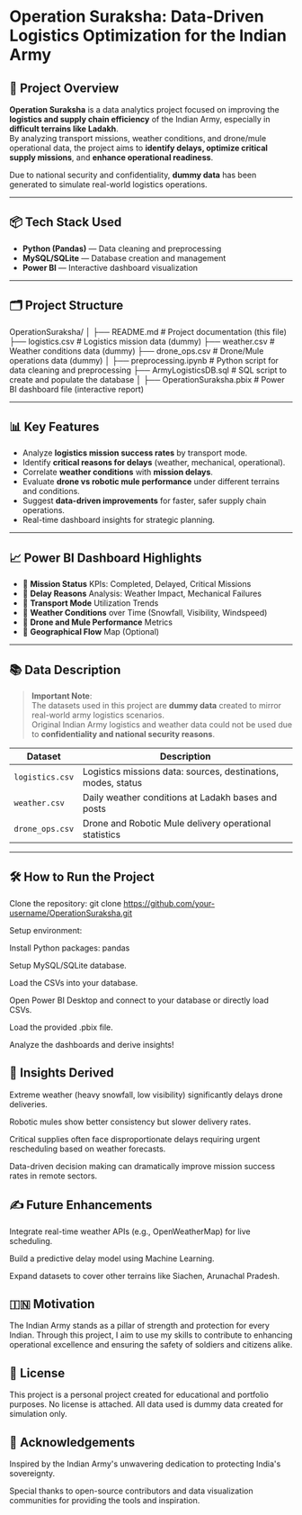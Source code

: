 # Operation Suraksha: Data-Driven Logistics Optimization for the Indian Army

## 🚀 Project Overview
**Operation Suraksha** is a data analytics project focused on improving the **logistics and supply chain efficiency** of the Indian Army, especially in **difficult terrains like Ladakh**.  
By analyzing transport missions, weather conditions, and drone/mule operational data, the project aims to **identify delays, optimize critical supply missions**, and **enhance operational readiness**.

Due to national security and confidentiality, **dummy data** has been generated to simulate real-world logistics operations.

---

## 📦 Tech Stack Used
- **Python (Pandas)** — Data cleaning and preprocessing
- **MySQL/SQLite** — Database creation and management
- **Power BI** — Interactive dashboard visualization

---

## 🗂️ Project Structure
OperationSuraksha/
│
├── README.md                  # Project documentation (this file)
├── logistics.csv         # Logistics mission data (dummy)
├── weather.csv           # Weather conditions data (dummy)
├── drone_ops.csv         # Drone/Mule operations data (dummy)
│
├── preprocessing.ipynb           # Python script for data cleaning and preprocessing
├── ArmyLogisticsDB.sql         # SQL script to create and populate the database
│
├── OperationSuraksha.pbix      # Power BI dashboard file (interactive report)



---

## 📊 Key Features
- Analyze **logistics mission success rates** by transport mode.
- Identify **critical reasons for delays** (weather, mechanical, operational).
- Correlate **weather conditions** with **mission delays**.
- Evaluate **drone vs robotic mule performance** under different terrains and conditions.
- Suggest **data-driven improvements** for faster, safer supply chain operations.
- Real-time dashboard insights for strategic planning.

---

## 📈 Power BI Dashboard Highlights
- 📌 **Mission Status** KPIs: Completed, Delayed, Critical Missions
- 📌 **Delay Reasons** Analysis: Weather Impact, Mechanical Failures
- 📌 **Transport Mode** Utilization Trends
- 📌 **Weather Conditions** over Time (Snowfall, Visibility, Windspeed)
- 📌 **Drone and Mule Performance** Metrics
- 📌 **Geographical Flow** Map (Optional)

---

## 📚 Data Description
> **Important Note**:  
The datasets used in this project are **dummy data** created to mirror real-world army logistics scenarios.  
Original Indian Army logistics and weather data could not be used due to **confidentiality and national security reasons**.

| Dataset | Description |
|---------|-------------|
| `logistics.csv` | Logistics missions data: sources, destinations, modes, status |
| `weather.csv` | Daily weather conditions at Ladakh bases and posts |
| `drone_ops.csv` | Drone and Robotic Mule delivery operational statistics |

---

## 🛠️ How to Run the Project
Clone the repository:
   git clone https://github.com/your-username/OperationSuraksha.git

Setup environment:

   Install Python packages: pandas

   Setup MySQL/SQLite database.

   Load the CSVs into your database.

   Open Power BI Desktop and connect to your database or directly load CSVs.

   Load the provided .pbix file.

   Analyze the dashboards and derive insights!

## 🧠 Insights Derived
Extreme weather (heavy snowfall, low visibility) significantly delays drone deliveries.

Robotic mules show better consistency but slower delivery rates.

Critical supplies often face disproportionate delays requiring urgent rescheduling based on weather forecasts.

Data-driven decision making can dramatically improve mission success rates in remote sectors.

## ✍️ Future Enhancements
Integrate real-time weather APIs (e.g., OpenWeatherMap) for live scheduling.

Build a predictive delay model using Machine Learning.

Expand datasets to cover other terrains like Siachen, Arunachal Pradesh.

## 🇮🇳 Motivation
The Indian Army stands as a pillar of strength and protection for every Indian.
Through this project, I aim to use my skills to contribute to enhancing operational excellence and ensuring the safety of soldiers and citizens alike.

## 📜 License
This project is a personal project created for educational and portfolio purposes.
No license is attached. All data used is dummy data created for simulation only.

## 🙏 Acknowledgements
Inspired by the Indian Army's unwavering dedication to protecting India's sovereignty.

Special thanks to open-source contributors and data visualization communities for providing the tools and inspiration.

